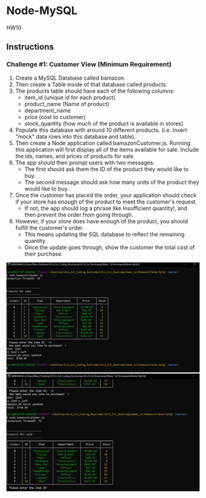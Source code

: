 # Node-MySQL
HW10
## Instructions
### Challenge #1: Customer View (Minimum Requirement)
1. Create a MySQL Database called bamazon.
2. Then create a Table inside of that database called products.
3. The products table should have each of the following columns:
    * item_id (unique id for each product)
    * product_name (Name of product)
    * department_name
    * price (cost to customer)
    * stock_quantity (how much of the product is available in stores)
4. Populate this database with around 10 different products. (i.e. Insert "mock" data rows into this database and table).
5. Then create a Node application called bamazonCustomer.js. Running this application will first display all of the items available for sale. Include the ids, names, and prices of products for sale.
6. The app should then prompt users with two messages.
    * The first should ask them the ID of the product they would like to buy.
    * The second message should ask how many units of the product they would like to buy.
7. Once the customer has placed the order, your application should check if your store has enough of the product to meet the customer's request.
    * If not, the app should log a phrase like Insufficient quantity!, and then prevent the order from going through.
8. However, if your store does have enough of the product, you should fulfill the customer's order.
    * This means updating the SQL database to reflect the remaining quantity.
    * Once the update goes through, show the customer the total cost of their purchase.

![alt text](https://github.com/MarcM987/Node-MySQL/blob/master/bamazon1.JPG?raw=true)
![alt text](https://github.com/MarcM987/Node-MySQL/blob/master/bamazon2.JPG?raw=true)
